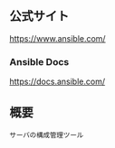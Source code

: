 ## 公式サイト
<https://www.ansible.com/>

### Ansible Docs
<https://docs.ansible.com/>

## 概要
```
サーバの構成管理ツール
```